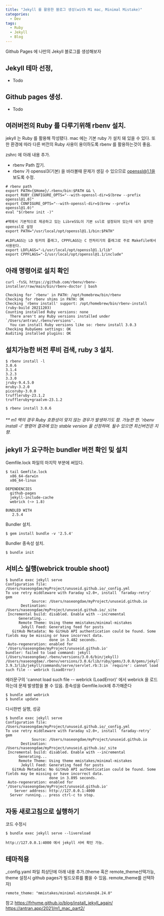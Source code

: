 ```yaml
---
title: "Jekyll 를 활용한 블로그 생성(with M1 mac, Minimal Mistake)"
categories:
  - Dev
tags:
  - Ruby
  - Jekyll
  - Blog
---
```


Github Pages 에 나만의 Jekyll 블로그를 생성해보자

## Jekyll 테마 선정,

- Todo

## Github pages 생성.

- Todo

## 여러버전의 Ruby 를 다루기위해 rbenv 설치.

jekyll 는 Ruby 를 활용해 작성됐다. mac 에는 기본 ruby 가 설치 돼 있을 수 있다. 또한 환경에 따라 다른 버전의 Ruby 사용이 용이하도록 rbenv 를 활용하는것이 좋음.

zshrc 에 아래 내용 추가.

- rbenv Path 잡기.
- rbenv 가 openssl3(기본) 을 바라볼때 문제가 생길 수 있으므로 openssl@1.1을 보도록 수정.

```shell
# rbenv path
export PATH={$Home}/.rbenv/bin:$PATH && \
export RUBY_CONFIGURE_OPTS="--with-openssl-dir=$(brew --prefix openssl@1.0)"
export CONFIGURE_OPTS="--with-openssl-dir=$(brew --prefix openssl@1.0)"
eval "$(rbenv init -)"

#맥에서 기본적으로 제공하고 있는 LibreSSL이 기본 ssl로 설정되어 있는데 내가 설치한 openssl로 설정
export PATH="/usr/local/opt/openssl@1.1/bin:$PATH"

#LDFLAGS는 LD 링커의 플래그, CPPFLAGS는 C 전처리기의 플래그로 주로 Makefile에서 사용된다.
export LDFLAGS="-L/usr/local/opt/openssl@1.1/lib"
export CPPFLAGS="-I/usr/local/opt/openssl@1.1/include"
```

## 아래 명령어로 설치 확인

```shell
curl -fsSL https://github.com/rbenv/rbenv-installer/raw/main/bin/rbenv-doctor | bash

Checking for `rbenv' in PATH: /opt/homebrew/bin/rbenv
Checking for rbenv shims in PATH: OK
Checking `rbenv install' support: /opt/homebrew/bin/rbenv-install (ruby-build 20211203)
Counting installed Ruby versions: none
  There aren't any Ruby versions installed under `/Users/antran/.rbenv/versions'.
  You can install Ruby versions like so: rbenv install 3.0.3
Checking RubyGems settings: OK
Auditing installed plugins: OK
```

## 설치가능한 버전 루비 검색, ruby 3 설치.

```shell
$ rbenv install -l
3.0.6
3.1.4
3.2.3
3.3.0
jruby-9.4.5.0
mruby-3.2.0
picoruby-3.0.0
truffleruby-23.1.2
truffleruby+graalvm-23.1.2

$ rbenv install 3.0.6
```

###### \*\* m1 맥의 경우 Ruby 호환성이 맞지 않는 경우가 발생하기도 함. 가능한 한. 'rbenv install -l' 명령어 결과에 있는 stable version 을 선정하며. 될수 있으면 최신버전은 지향.

## jekyll 가 요구하는 bundler 버전 확인 및 설치

Gemfile.lock 파일의 마지막 부분에 써있다.

```shell
$ tail Gemfile.lock
  x86_64-darwin
  x86_64-linux

DEPENDENCIES
  github-pages
  jekyll-include-cache
  webrick (~> 1.8)

BUNDLED WITH
   2.5.4
```

Bundler 설치.

```shell
$ gem install bundle -v '2.5.4'
```

Bundler 종속성 설치.

```shell
$ bundle init
```

## 서비스 실행(webrick trouble shoot)

```shell
$ bundle exec jekyll serve
Configuration file: /Users/naseongdae/myProject/unuseid.github.io/_config.yml
To use retry middleware with Faraday v2.0+, install `faraday-retry` gem
            Source: /Users/naseongdae/myProject/unuseid.github.io
       Destination: /Users/naseongdae/myProject/unuseid.github.io/_site
 Incremental build: disabled. Enable with --incremental
      Generating...
      Remote Theme: Using theme mmistakes/minimal-mistakes
       Jekyll Feed: Generating feed for posts
   GitHub Metadata: No GitHub API authentication could be found. Some fields may be missing or have incorrect data.
                    done in 3.482 seconds.
 Auto-regeneration: enabled for '/Users/naseongdae/myProject/unuseid.github.io'
bundler: failed to load command: jekyll (/Users/naseongdae/.rbenv/versions/3.0.6/bin/jekyll)
/Users/naseongdae/.rbenv/versions/3.0.6/lib/ruby/gems/3.0.0/gems/jekyll-3.9.3/lib/jekyll/commands/serve/servlet.rb:3:in `require': cannot load such file -- webrick (LoadError)
```

에러문구의 'cannot load such file -- webrick (LoadError)' 에서 webrick 을 로드하는데 문제 발생함을 볼 수 있음. 종속성을 Gemfile.lock에 추가해준다

```shell
$ bundle add webrick
$ bundle update
```

다시한번 실행, 성공

```shell
$ bundle exec jekyll serve
Configuration file: /Users/naseongdae/myProject/unuseid.github.io/_config.yml
To use retry middleware with Faraday v2.0+, install `faraday-retry` gem
            Source: /Users/naseongdae/myProject/unuseid.github.io
       Destination: /Users/naseongdae/myProject/unuseid.github.io/_site
 Incremental build: disabled. Enable with --incremental
      Generating...
      Remote Theme: Using theme mmistakes/minimal-mistakes
       Jekyll Feed: Generating feed for posts
   GitHub Metadata: No GitHub API authentication could be found. Some fields may be missing or have incorrect data.
                    done in 3.895 seconds.
 Auto-regeneration: enabled for '/Users/naseongdae/myProject/unuseid.github.io'
    Server address: http://127.0.0.1:4000
  Server running... press ctrl-c to stop.
```

## 자동 새로고침으로 실행하기

코드 수정시

```shell
$ bundle exec jekyll serve --livereload

http://127.0.0.1:4000 에서 jekyll 서버 확인 가능.
```

## 테마적용

\_config.yaml 파일 최상단에 아래 내용 추가.(theme 혹은 remote_theme선택가능, theme 설정시 github pages가 빌드오류를 뿜을 수 있음. remote_theme를 선택하자)

```shell
remote_theme: "mmistakes/minimal-mistakes@4.24.0"
```

참고
https://frhyme.github.io/blog/install_jekyll_again/
https://antran.app/2021/m1_mac_part2/
